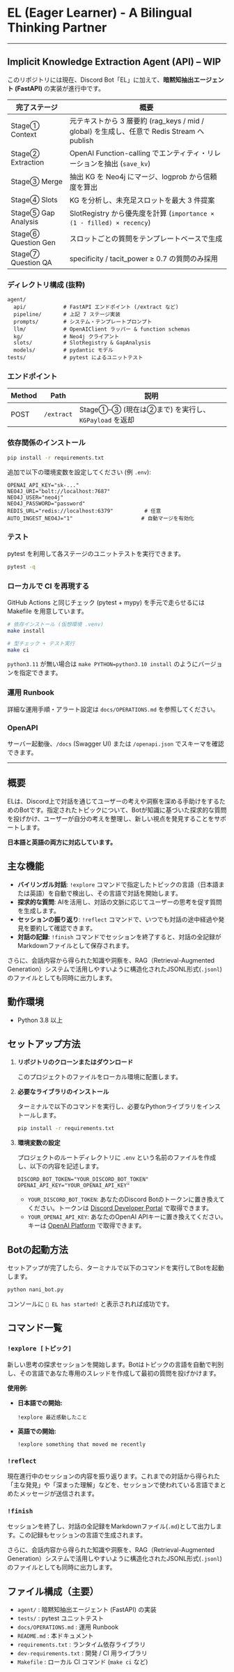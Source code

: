 # EL (Eager Learner) - A Bilingual Thinking Partner

---

## Implicit Knowledge Extraction Agent (API) – WIP

このリポジトリには現在、Discord Bot「EL」に加えて、**暗黙知抽出エージェント (FastAPI)** の実装が進行中です。

| 完了ステージ | 概要 |
|--------------|------|
| Stage① Context | 元テキストから 3 層要約 (rag_keys / mid / global) を生成し、任意で Redis Stream へ publish |
| Stage② Extraction | OpenAI Function-calling でエンティティ・リレーションを抽出 (`save_kv`) |
| Stage③ Merge | 抽出 KG を Neo4j にマージ、logprob から信頼度を算出 |
| Stage④ Slots | KG を分析し、未充足スロットを最大 3 件提案 |
| Stage⑤ Gap Analysis | SlotRegistry から優先度を計算 (`importance × (1 - filled) × recency`) |
| Stage⑥ Question Gen | スロットごとの質問をテンプレートベースで生成 |
| Stage⑦ Question QA | specificity / tacit_power ≥ 0.7 の質問のみ採用 |

### ディレクトリ構成 (抜粋)

```
agent/
  api/            # FastAPI エンドポイント (/extract など)
  pipeline/       # 上記 7 ステージ実装
  prompts/        # システム・テンプレートプロンプト
  llm/            # OpenAIClient ラッパー & function schemas
  kg/             # Neo4j クライアント
  slots/          # SlotRegistry & GapAnalysis
  models/         # pydantic モデル
tests/            # pytest によるユニットテスト
```

### エンドポイント

| Method | Path | 説明 |
|--------|------|------|
| POST | `/extract` | Stage①–③ (現在は②まで) を実行し、`KGPayload` を返却 |

### 依存関係のインストール

```bash
pip install -r requirements.txt
```

追加で以下の環境変数を設定してください (例 `.env`):

```
OPENAI_API_KEY="sk-..."
NEO4J_URI="bolt://localhost:7687"
NEO4J_USER="neo4j"
NEO4J_PASSWORD="password"
REDIS_URL="redis://localhost:6379"          # 任意
AUTO_INGEST_NEO4J="1"                      # 自動マージを有効化
```

### テスト

pytest を利用して各ステージのユニットテストを実行できます。

```bash
pytest -q
```

### ローカルで CI を再現する

GitHub Actions と同じチェック (pytest + mypy) を手元で走らせるには Makefile を用意しています。

```bash
# 依存インストール (仮想環境 .venv)
make install

# 型チェック + テスト実行
make ci
```

`python3.11` が無い場合は `make PYTHON=python3.10 install` のようにバージョンを指定できます。

### 運用 Runbook

詳細な運用手順・アラート設定は `docs/OPERATIONS.md` を参照してください。

### OpenAPI

サーバー起動後、`/docs` (Swagger UI) または `/openapi.json` でスキーマを確認できます。

---

## 概要

ELは、Discord上で対話を通じてユーザーの考えや洞察を深める手助けをするためのBotです。指定されたトピックについて、Botが知識に基づいた探求的な質問を投げかけ、ユーザーが自分の考えを整理し、新しい視点を発見することをサポートします。

**日本語と英語の両方に対応しています。**

## 主な機能

-   **バイリンガル対話**: `!explore` コマンドで指定したトピックの言語（日本語または英語）を自動で検出し、その言語で対話を開始します。
-   **探求的な質問**: AIを活用し、対話の文脈に応じてユーザーの思考を促す質問を生成します。
-   **セッションの振り返り**: `!reflect` コマンドで、いつでも対話の途中経過や発見を要約して確認できます。
-   **対話の記録**: `!finish` コマンドでセッションを終了すると、対話の全記録がMarkdownファイルとして保存されます。

さらに、会話内容から得られた知識や洞察を、RAG（Retrieval-Augmented Generation）システムで活用しやすいように構造化されたJSONL形式(`.jsonl`)のファイルとしても同時に出力します。

## 動作環境

-   Python 3.8 以上

## セットアップ方法

1.  **リポジトリのクローンまたはダウンロード**
    
    このプロジェクトのファイルをローカル環境に配置します。
    
2.  **必要なライブラリのインストール**
    
    ターミナルで以下のコマンドを実行し、必要なPythonライブラリをインストールします。
    
    ```bash
    pip install -r requirements.txt
    ```
    
3.  **環境変数の設定**
    
    プロジェクトのルートディレクトリに `.env` という名前のファイルを作成し、以下の内容を記述します。
    
    ```
    DISCORD_BOT_TOKEN="YOUR_DISCORD_BOT_TOKEN"
    OPENAI_API_KEY="YOUR_OPENAI_API_KEY"
    ```
    
    -   `YOUR_DISCORD_BOT_TOKEN`: あなたのDiscord Botのトークンに置き換えてください。トークンは [Discord Developer Portal](https://discord.com/developers/applications) で取得できます。
    -   `YOUR_OPENAI_API_KEY`: あなたのOpenAI APIキーに置き換えてください。キーは [OpenAI Platform](https://platform.openai.com/api-keys) で取得できます。
    

## Botの起動方法

セットアップが完了したら、ターミナルで以下のコマンドを実行してBotを起動します。

```bash
python nani_bot.py
```

コンソールに `🧠 EL has started!` と表示されれば成功です。

## コマンド一覧

### `!explore [トピック]`

新しい思考の探求セッションを開始します。Botはトピックの言語を自動で判別し、その言語であなた専用のスレッドを作成して最初の質問を投げかけます。

**使用例:**

-   **日本語での開始:**
    
    ```
    !explore 最近感動したこと
    ```
    
-   **英語での開始:**
    
    ```
    !explore something that moved me recently
    ```
    

### `!reflect`

現在進行中のセッションの内容を振り返ります。これまでの対話から得られた「主な発見」や「深まった理解」などを、セッションで使われている言語でまとめたメッセージが送信されます。

### `!finish`

セッションを終了し、対話の全記録をMarkdownファイル(`.md`)として出力します。この記録もセッションの言語で生成されます。

さらに、会話内容から得られた知識や洞察を、RAG（Retrieval-Augmented Generation）システムで活用しやすいように構造化されたJSONL形式(`.jsonl`)のファイルとしても同時に出力します。

## ファイル構成（主要）

- `agent/` : 暗黙知抽出エージェント (FastAPI) の実装
- `tests/` : pytest ユニットテスト
- `docs/OPERATIONS.md` : 運用 Runbook
- `README.md` : 本ドキュメント
- `requirements.txt` : ランタイム依存ライブラリ
- `dev-requirements.txt` : 開発 / CI 用ライブラリ
- `Makefile` : ローカル CI コマンド (`make ci` など) 